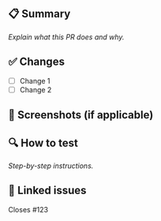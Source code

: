 ## 📋 Summary

_Explain what this PR does and why._

## ✅ Changes

- [ ] Change 1
- [ ] Change 2

## 📸 Screenshots (if applicable)

## 🔍 How to test

_Step-by-step instructions._

## 📎 Linked issues

Closes #123
